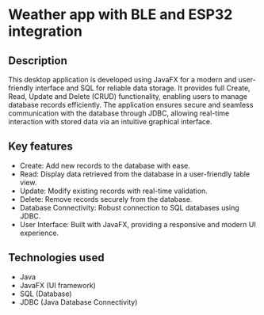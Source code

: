 # Weather app with BLE and ESP32 integration
## Description
This desktop application is developed using JavaFX for a modern and user-friendly interface and SQL for reliable data storage. It provides full 
Create, Read, Update and Delete (CRUD) functionality, enabling users to manage database records efficiently. The application ensures secure and 
seamless communication with the database through JDBC, allowing real-time interaction with stored data via an intuitive graphical interface.

## Key features
- Create: Add new records to the database with ease.
- Read: Display data retrieved from the database in a user-friendly table view.
- Update: Modify existing records with real-time validation.
- Delete: Remove records securely from the database.
- Database Connectivity: Robust connection to SQL databases using JDBC.
- User Interface: Built with JavaFX, providing a responsive and modern UI experience.
  
## Technologies used
- Java
- JavaFX (UI framework)
- SQL (Database)
- JDBC (Java Database Connectivity)
